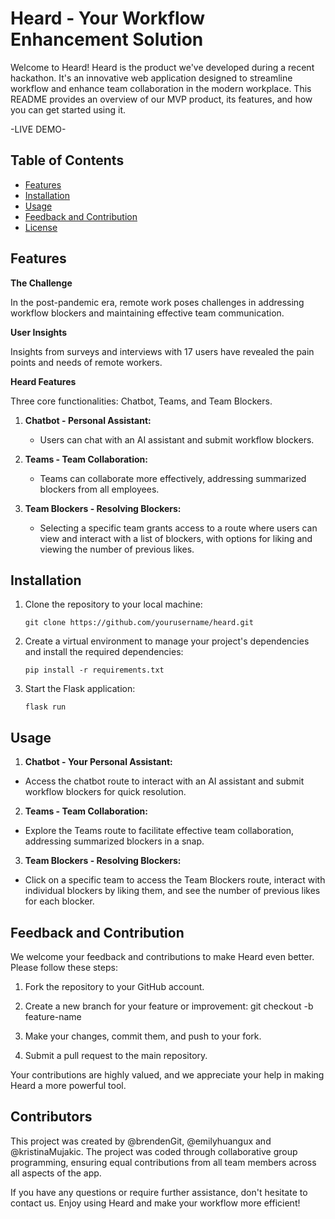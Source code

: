 # Heard - Your Workflow Enhancement Solution

Welcome to Heard! Heard is the product we've developed during a recent hackathon. It's an innovative web application designed to streamline workflow and enhance team collaboration in the modern workplace. This README provides an overview of our MVP product, its features, and how you can get started using it.

-LIVE DEMO-

## Table of Contents
- [Features](#features)
- [Installation](#installation)
- [Usage](#usage)
- [Feedback and Contribution](#feedback-and-contribution)
- [License](#license)

## Features

**The Challenge**

In the post-pandemic era, remote work poses challenges in addressing workflow blockers and maintaining effective team communication.

**User Insights**

Insights from surveys and interviews with 17 users have revealed the pain points and needs of remote workers.

**Heard Features**

Three core functionalities: Chatbot, Teams, and Team Blockers.

1. **Chatbot - Personal Assistant:**
   - Users can chat with an AI assistant and submit workflow blockers.

2. **Teams - Team Collaboration:**
   - Teams can collaborate more effectively, addressing summarized blockers from all employees.

3. **Team Blockers - Resolving Blockers:**
   - Selecting a specific team grants access to a route where users can view and interact with a list of blockers, with options for liking and viewing the number of previous likes.

## Installation

1. Clone the repository to your local machine:

    ```shell
    git clone https://github.com/yourusername/heard.git
    ```
2. Create a virtual environment to manage your project's dependencies and install the required dependencies:
    ```shell
    pip install -r requirements.txt
    ```
3. Start the Flask application:
    ```shell
    flask run
    ```


## Usage

1. **Chatbot - Your Personal Assistant:**
- Access the chatbot route to interact with an AI assistant and submit workflow blockers for quick resolution.

2. **Teams - Team Collaboration:**
- Explore the Teams route to facilitate effective team collaboration, addressing summarized blockers in a snap.

3. **Team Blockers - Resolving Blockers:**
- Click on a specific team to access the Team Blockers route, interact with individual blockers by liking them, and see the number of previous likes for each blocker.

## Feedback and Contribution

We welcome your feedback and contributions to make Heard even better. Please follow these steps:

1. Fork the repository to your GitHub account.

2. Create a new branch for your feature or improvement: git checkout -b feature-name

3. Make your changes, commit them, and push to your fork.

4. Submit a pull request to the main repository.

Your contributions are highly valued, and we appreciate your help in making Heard a more powerful tool.

## Contributors

This project was created by @brendenGit, @emilyhuangux and @kristinaMujakic. 
The project was coded through collaborative group programming, ensuring equal contributions from all team members across all aspects of the app.

If you have any questions or require further assistance, don't hesitate to contact us. Enjoy using Heard and make your workflow more efficient!







